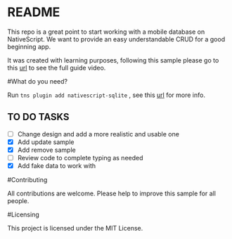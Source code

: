 # README

This repo is a great point to start working with a mobile database on NativeScript. We want to provide an easy understandable CRUD for a good beginning app.

It was created with learning purposes, following this sample please go to this [url](http://www.nativescriptsnacks.com/videos/2016/04/08/using-sqlite-databases.html) to see the full guide video.

#What do you need?

Run `tns plugin add nativescript-sqlite` , see this [url](https://github.com/NathanaelA/nativescript-sqlite) for more info.

## TO DO TASKS

- [ ] Change design and add a more realistic and usable one
- [x] Add update sample
- [x] Add remove sample
- [ ] Review code to complete typing as needed
- [x] Add fake data to work with

#Contributing

All contributions are welcome. Please help to improve this sample for all people.

#Licensing

This project is licensed under the MIT License.
